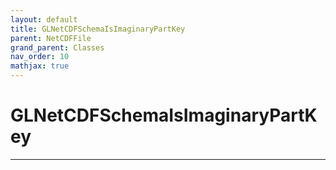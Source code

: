 ```yaml
---
layout: default
title: GLNetCDFSchemaIsImaginaryPartKey
parent: NetCDFFile
grand_parent: Classes
nav_order: 10
mathjax: true
---
```


#  GLNetCDFSchemaIsImaginaryPartKey




---

